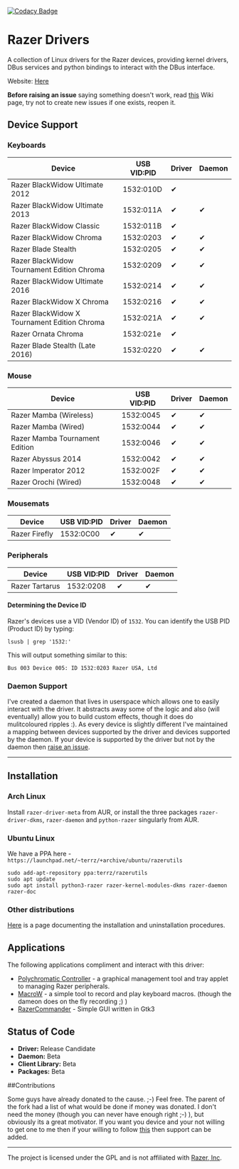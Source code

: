 [![Codacy Badge](https://api.codacy.com/project/badge/Grade/fd36d0d76e9842c4a7d67118bd01b275)](https://www.codacy.com/app/terry_5/razer-drivers?utm_source=github.com&amp;utm_medium=referral&amp;utm_content=terrycain/razer-drivers&amp;utm_campaign=Badge_Grade)

# Razer Drivers

A collection of Linux drivers for the Razer devices, providing kernel drivers, DBus services and python bindings to interact with the DBus interface.

Website: [Here](https://terrycain.github.io/razer-drivers/)

**Before raising an issue** saying something doesn't work, read [this](https://github.com/terrycain/razer-drivers/wiki/Troubleshooting) Wiki page, try not to create new issues if one exists, reopen it.

## Device Support
### Keyboards
| Device                                        | USB VID:PID | Driver | Daemon |
| --------------------------------------------- | ----------- | ------ | ------ |
| Razer BlackWidow Ultimate 2012                |  1532:010D  |   ✔    |        |
| Razer BlackWidow Ultimate 2013                |  1532:011A  |   ✔    |   ✔    |
| Razer BlackWidow Classic                      |  1532:011B  |   ✔    |        |
| Razer BlackWidow Chroma                       |  1532:0203  |   ✔    |   ✔    |
| Razer Blade Stealth                           |  1532:0205  |   ✔    |   ✔    |
| Razer BlackWidow Tournament Edition Chroma    |  1532:0209  |   ✔    |   ✔    |
| Razer BlackWidow Ultimate 2016                |  1532:0214  |   ✔    |   ✔    |
| Razer BlackWidow X Chroma                     |  1532:0216  |   ✔    |   ✔    |
| Razer BlackWidow X Tournament Edition Chroma  |  1532:021A  |   ✔    |   ✔    |
| Razer Ornata Chroma                           |  1532:021e  |   ✔    |        |
| Razer Blade Stealth (Late 2016)               |  1532:0220  |   ✔    |   ✔    |

### Mouse
| Device                          | USB VID:PID | Driver | Daemon |
| ------------------------------- | ----------- | ------ | ------ |
| Razer Mamba (Wireless)          |  1532:0045  |   ✔    |   ✔    |
| Razer Mamba (Wired)             |  1532:0044  |   ✔    |   ✔    |
| Razer Mamba Tournament Edition  |  1532:0046  |   ✔    |   ✔    |
| Razer Abyssus 2014              |  1532:0042  |   ✔    |   ✔    |
| Razer Imperator 2012            |  1532:002F  |   ✔    |   ✔    |
| Razer Orochi (Wired)            |  1532:0048  |   ✔    |   ✔    |

### Mousemats
| Device        | USB VID:PID | Driver | Daemon |
| ------------- | ----------- | ------ | ------ |
| Razer Firefly |  1532:0C00  |   ✔    |   ✔     |

### Peripherals
| Device          | USB VID:PID | Driver | Daemon |
| --------------- | ----------- | ------ | ------ |
| Razer Tartarus  |  1532:0208  |   ✔    |   ✔     |


#### Determining the Device ID
Razer's devices use a VID (Vendor ID) of `1532`. You can identify the USB PID (Product ID) by typing:

    lsusb | grep '1532:'

This will output something similar to this:

    Bus 003 Device 005: ID 1532:0203 Razer USA, Ltd


### Daemon Support
I've created a daemon that lives in userspace which allows one to easily interact with the driver. It abstracts away some of the logic and also (will eventually) allow you to build
custom effects, though it does do mulitcoloured ripples :). As every device is slightly different I've maintained a mapping between devices supported by the driver and devices supported
by the daemon. If your device is supported by the driver but not by the daemon then [raise an issue](https://github.com/terrycain/razer-drivers/issues/new).

---

## Installation

### Arch Linux

Install `razer-driver-meta` from AUR, or install the three packages `razer-driver-dkms`, `razer-daemon` and `python-razer` singularly from AUR.

### Ubuntu Linux
We have a PPA here - `https://launchpad.net/~terrz/+archive/ubuntu/razerutils`

```
sudo add-apt-repository ppa:terrz/razerutils
sudo apt update
sudo apt install python3-razer razer-kernel-modules-dkms razer-daemon razer-doc
```

### Other distributions

[Here](https://github.com/terrycain/razer-drivers/wiki/Installation) is a page documenting the installation and uninstallation procedures.

## Applications

The following applications compliment and interact with this driver:

* [Polychromatic Controller](https://github.com/lah7/polychromatic-controller) - a graphical management tool and tray applet to managing Razer peripherals.
* [MacroW](https://github.com/igorbb/MacroW) - a simple tool to record and play keyboard macros. (though the dameon does on the fly recording ;) )
* [RazerCommander](https://github.com/GabMus/razerCommander) - Simple GUI written in Gtk3

## Status of Code

 - **Driver:** Release Candidate
 - **Daemon:** Beta
 - **Client Library:** Beta
 - **Packages:** Beta

##Contributions

Some guys have already donated to the cause. ;-) Feel free.
The parent of the fork had a list of what would be done if money was donated. I don't need the money (though you can never have enough right ;-) ), but obviously its a great motivator.
If you want you device and your not willing to get one to me then if your willing to follow [this](https://github.com/terrycain/razer-drivers/wiki/Reverse-Engineering-USB-Protocol) then support can be added.

---

The project is licensed under the GPL and is not affiliated with [Razer, Inc](http://www.razerzone.com/).
